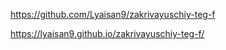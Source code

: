 https://github.com/Lyaisan9/zakrivayuschiy-teg-f


https://lyaisan9.github.io/zakrivayuschiy-teg-f/
